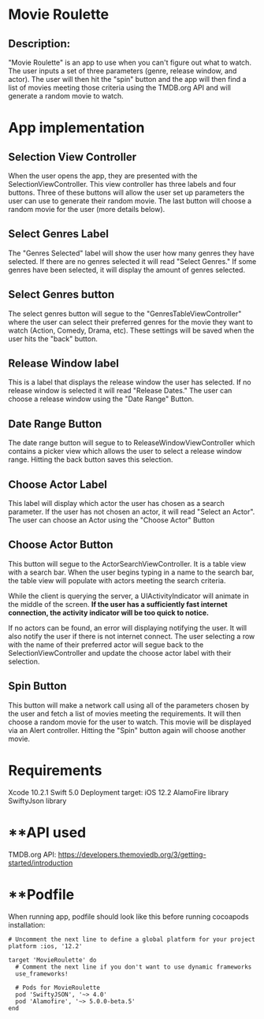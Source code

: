 # **Movie Roulette**

## Description:
"Movie Roulette" is an app to use when you can't figure out what to watch. The user inputs a set of three parameters (genre, release window, and actor). The user will then hit the "spin" button and the app will then find a list of movies meeting those criteria using the TMDB.org API and will generate a random movie to watch.

# **App implementation**

## Selection View Controller
When the user opens the app, they are presented with the SelectionViewController. This view controller has three labels and four buttons. Three of these buttons will allow the user set up parameters the user can use to generate their random movie. The last button will choose a random movie for the user (more details below).


## Select Genres Label
The "Genres Selected" label will show the user how many genres they have selected. If there are no genres selected it will read "Select Genres." If some genres have been selected, it will display the amount of genres selected.

## Select Genres button
The select genres button will segue to the "GenresTableViewController" where the user can select their preferred genres for the movie they want to watch (Action, Comedy, Drama, etc). These settings will be saved when the user hits the "back" button.

## Release Window label
This is a label that displays the release window the user has selected. If no release window is selected it will read "Release Dates." The user can choose a release window using the "Date Range" Button.

## Date Range Button
The date range button will segue to to ReleaseWindowViewController which contains a picker view which allows the user to select a release window range. Hitting the back button saves this selection.

## Choose Actor Label
This label will display which actor the user has chosen as a search parameter. If the user has not chosen an actor, it will read "Select an Actor". The user can choose an Actor using the "Choose Actor" Button

## Choose Actor Button
This button will segue to the ActorSearchViewController. It is a table view with a search bar. When the user begins typing in a name to the search bar, the table view will populate with actors meeting the search criteria.

While the client is querying the server, a UIActivityIndicator will animate in the middle of the screen. **If the user has a sufficiently fast internet connection, the activity indicator will be too quick to notice.**

If no actors can be found, an error will displaying notifying the user. It will also notify the user if there is not internet connect. The user selecting a row with the name of their preferred actor will segue back to the SelectionViewController and update the choose actor label with their selection.

## Spin Button
This button will make a network call using all of the parameters chosen by the user and fetch a list of movies meeting the requirements. It will then choose a random movie for the user to watch. This movie will be displayed via an Alert controller. Hitting the "Spin" button again will choose another movie.

# **Requirements**

Xcode 10.2.1
Swift 5.0
Deployment target: iOS 12.2
AlamoFire library
SwiftyJson library

# **API used

TMDB.org API: https://developers.themoviedb.org/3/getting-started/introduction

# **Podfile

When running app, podfile should look like this before running cocoapods installation:

```
# Uncomment the next line to define a global platform for your project
platform :ios, '12.2'

target 'MovieRoulette' do
  # Comment the next line if you don't want to use dynamic frameworks
  use_frameworks!

  # Pods for MovieRoulette
  pod 'SwiftyJSON', '~> 4.0'
  pod 'Alamofire', '~> 5.0.0-beta.5'
end
```
